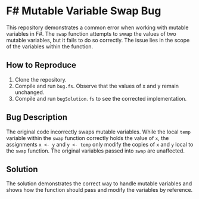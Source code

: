 # F# Mutable Variable Swap Bug

This repository demonstrates a common error when working with mutable variables in F#. The `swap` function attempts to swap the values of two mutable variables, but it fails to do so correctly.  The issue lies in the scope of the variables within the function. 

## How to Reproduce

1. Clone the repository.
2. Compile and run `bug.fs`. Observe that the values of x and y remain unchanged.
3. Compile and run `bugSolution.fs` to see the corrected implementation.

## Bug Description

The original code incorrectly swaps mutable variables. While the local `temp` variable within the `swap` function correctly holds the value of `x`, the assignments `x <- y` and `y <- temp` only modify the copies of `x` and `y` local to the `swap` function.  The original variables passed into `swap` are unaffected.

## Solution

The solution demonstrates the correct way to handle mutable variables and shows how the function should pass and modify the variables by reference.